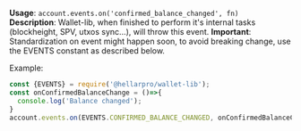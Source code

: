 **Usage**: `account.events.on('confirmed_balance_changed', fn)`    
**Description**: Wallet-lib, when finished to perform it's internal tasks (blockheight, SPV, utxos sync...), will throw this event.
**Important**: Standardization on event might happen soon, to avoid breaking change, use the EVENTS constant as described below. 

Example: 
```js
const {EVENTS} = require('@hellarpro/wallet-lib');
const onConfirmedBalanceChange = ()=>{
  console.log('Balance changed');
}
account.events.on(EVENTS.CONFIRMED_BALANCE_CHANGED, onConfirmedBalanceChange);
```


